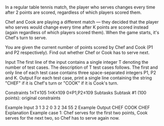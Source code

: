 In a regular table tennis match, the player who serves changes every time after 2 points are scored, regardless of which players scored them.

Chef and Cook are playing a different match — they decided that the player who serves would change every time after K points are scored instead (again regardless of which players scored them). When the game starts, it's Chef's turn to serve.

You are given the current number of points scored by Chef and Cook (P1 and P2 respectively). Find out whether Chef or Cook has to serve next.

Input
The first line of the input contains a single integer T denoting the number of test cases. The description of T test cases follows.
The first and only line of each test case contains three space-separated integers P1, P2 and K.
Output
For each test case, print a single line containing the string "CHEF" if it is Chef's turn or "COOK" if it is Cook's turn.

Constraints
1≤T≤105
1≤K≤109
0≤P1,P2≤109
Subtasks
Subtask #1 (100 points): original constraints

Example Input
3
1 3 2
0 3 2
34 55 2
Example Output
CHEF
COOK
CHEF
Explanation
Example case 1: Chef serves for the first two points, Cook serves for the next two, so Chef has to serve again now.

